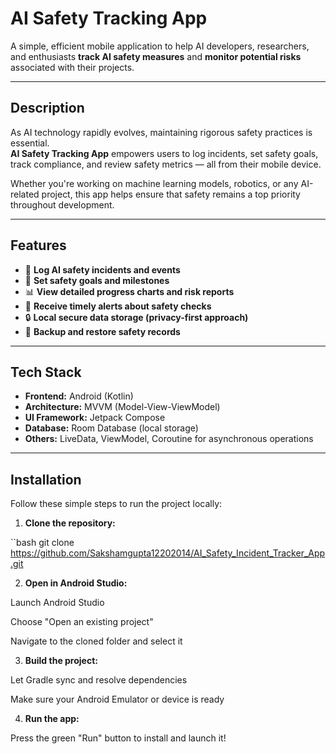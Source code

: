 #  AI Safety Tracking App

A simple, efficient mobile application to help AI developers, researchers, and enthusiasts **track AI safety measures** and **monitor potential risks** associated with their projects.

---

##  Description

As AI technology rapidly evolves, maintaining rigorous safety practices is essential.  
**AI Safety Tracking App** empowers users to log incidents, set safety goals, track compliance, and review safety metrics — all from their mobile device.

Whether you're working on machine learning models, robotics, or any AI-related project, this app helps ensure that safety remains a top priority throughout development.

---

##  Features

- 📝 **Log AI safety incidents and events**
- 🎯 **Set safety goals and milestones**
- 📊 **View detailed progress charts and risk reports**
- 🔔 **Receive timely alerts about safety checks**
- 🔒 **Local secure data storage (privacy-first approach)**
- 🔁 **Backup and restore safety records**

---

##  Tech Stack

- **Frontend:** Android (Kotlin)
- **Architecture:** MVVM (Model-View-ViewModel)
- **UI Framework:** Jetpack Compose
- **Database:** Room Database (local storage)
- **Others:** LiveData, ViewModel, Coroutine for asynchronous operations

---

##  Installation

Follow these simple steps to run the project locally:

1. **Clone the repository:**

``bash
git clone https://github.com/Sakshamgupta12202014/AI_Safety_Incident_Tracker_App.git

2. **Open in Android Studio:**

Launch Android Studio

Choose "Open an existing project"

Navigate to the cloned folder and select it

3. **Build the project:**

Let Gradle sync and resolve dependencies

Make sure your Android Emulator or device is ready

4. **Run the app:**

Press the green "Run" button to install and launch it!
